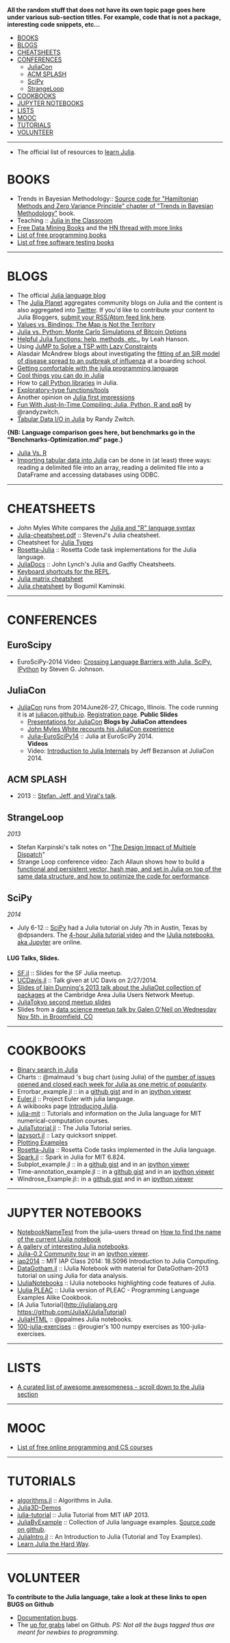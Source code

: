 **All the random stuff that does not have its own topic page goes here under various sub-section titles. For example, code that is not a package, interesting code snippets, etc...**

- [BOOKS](#books)
- [BLOGS](#blogs)
- [CHEATSHEETS](#cheatsheets)
- [CONFERENCES](#conferences)
   - [JuliaCon](#juliacon)
   - [ACM SPLASH](#acm-splash)
   - [SciPy](#scipy)
   - [StrangeLoop](#strangeloop)      
- [COOKBOOKS](#cookbooks)
- [JUPYTER NOTEBOOKS](#jupyter-notebooks)
- [LISTS](#lists)
- [MOOC](#mooc)
- [TUTORIALS](#tutorials) 
- [VOLUNTEER](#volunteer)

----

- The official list of resources to [learn Julia](http://julialang.org/learning/).

# BOOKS
- Trends in Bayesian Methodology:: [Source code for "Hamiltonian Methods and Zero Variance Principle" chapter of "Trends in Bayesian Methodology"](https://github.com/scidom/hmc_and_zv_book_chapter.jl) book.
- Teaching :: [Julia in the Classroom](http://julialang.org/teaching/)
- [Free Data Mining Books](http://christonard.com/12-free-data-mining-books/) and the [HN thread with more links](https://news.ycombinator.com/item?id=7760969)
- [List of free programming books](https://github.com/vhf/free-programming-books)
- [List of free software testing books](https://github.com/ligurio/free-software-testing-books)

----

# BLOGS 
- The official [Julia language blog](http://julialang.org/blog/)
- The [Julia Planet](http://www.juliabloggers.com/) aggregates community blogs on Julia and the content is also aggregated into [Twitter](https://twitter.com/juliabloggers). If you'd like to contribute your content to Julia Bloggers, [submit your RSS/Atom feed link here](http://www.juliabloggers.com/julia-bloggers-submit-rss-feed/). 
- [Values vs. Bindings: The Map is Not the Territory](http://www.johnmyleswhite.com/notebook/2014/09/06/values-vs-bindings-the-map-is-not-the-territory/)
- [Julia vs. Python: Monte Carlo Simulations of Bitcoin Options](http://rawrjustin.github.io/blog/2014/03/18/julia-vs-python-monte-carlo-simulations-of-bitcoin-options/)
- [Helpful Julia functions: help, methods, etc..](http://blog.leahhanson.us/drafts/julia-helps.html) by Leah Hanson.
- Using [JuMP to Solve a TSP with Lazy Constraints](http://iaindunning.com/2013/mip-callback.html)	
- Alasdair McAndrew blogs about investigating the [fitting of an SIR model of disease spread to an outbreak of influenza](https://amca01.wordpress.com/2014/01/08/meeting-julia/) at a boarding school.
- [Getting comfortable with the julia programming language](http://assoc.tumblr.com/post/70484963303/getting-comfortable-with-the-julia-programming-language)
- [Cool things you can do in Julia](http://assoc.tumblr.com/post/71454527084/cool-things-you-can-do-in-julia)
- How to [call Python libraries](http://blog.leahhanson.us/julia-calling-python-calling-julia.html) in Julia.
- [Exploratory-type functions/tools](http://blog.leahhanson.us/julia-helps.html)
- Another opinion on [Julia first impressions](http://eyeballtrees.com/posts/julia-impressions.html)
- [Fun With Just-In-Time Compiling: Julia, Python, R and pqR](http://randyzwitch.com/python-pypy-julia-r-pqr-jit-just-in-time-compiler/) by @randyzwitch.
- [Tabular Data I/O in Julia](http://www.r-bloggers.com/tabular-data-io-in-julia/) by Randy Zwitch.

**{NB: Language comparison goes here, but benchmarks go in the "Benchmarks-Optimization.md" page.}**
- [Julia Vs. R](https://github.com/johnmyleswhite/JuliaVsR)
- [Importing tabular data into Julia](http://www.r-bloggers.com/tabular-data-io-in-julia/) can be done in (at least) three ways: reading a delimited file into an array, reading a delimited file into a DataFrame and accessing databases using ODBC.

----

# CHEATSHEETS
- John Myles White compares the [Julia and "R" language syntax](http://www.johnmyleswhite.com/notebook/2012/04/09/comparing-julia-and-rs-vocabularies/)
- [Julia-cheatsheet.pdf](http://math.mit.edu/~stevenj/Julia-cheatsheet.pdf) :: StevenJ's Julia cheatsheet.
- Cheatsheet for [Julia Types](https://github.com/tanmaykm/julia_types)
- [Rosetta-Julia](https://github.com/quinnj/Rosetta-Julia) :: Rosetta Code task implementations for the Julia language.
- [JuliaDocs](https://github.com/john9631/JuliaDocs) :: John Lynch's Julia and Gadfly Cheatsheets.
- [Keyboard shortcuts for the REPL](http://docs.julialang.org/en/latest/manual/interacting-with-julia/#key-bindings).
- [Julia matrix cheatsheet](http://sebastianraschka.com/Articles/2014_matrix_cheatsheet.html#julia)
- [Julia cheatsheet](http://bogumilkaminski.pl/files/julia_express.pdf) by Bogumil Kaminski.

----

# CONFERENCES
## EuroScipy
- EuroSciPy-2014 Video: [Crossing Language Barriers with Julia, SciPy, IPython](https://www.youtube.com/watch?v=jhlVHoeB05A&list=PLYx7XA2nY5GfavGAILg08spnrR7QWLimi) by Steven G. Johnson.


## JuliaCon
- [JuliaCon](http://juliacon.org/) runs from 2014June26-27, Chicago, Illinois. The code running it is at [juliacon.github.io](https://github.com/JuliaCon/juliacon.github.io). [Registration page](http://juliacon.eventbrite.com/).
   **Public Slides**
   - [Presentations for JuliaCon](https://github.com/JuliaCon/presentations)
   **Blogs by JuliaCon attendees**
   - [John Myles White recounts his JuliaCon experience](http://www.johnmyleswhite.com/notebook/2014/06/30/my-experience-at-juliacon/)
   - [Julia-EuroSciPy14](https://github.com/stevengj/Julia-EuroSciPy14) :: Julia at EuroSciPy 2014.   
   **Videos** 
   - Video: [Introduction to Julia Internals](https://www.youtube.com/watch?v=osdeT-tWjzk) by Jeff Bezanson at JuliaCon 2014.   
   
## ACM SPLASH 
- 2013 :: [Stefan, Jeff, and Viral's talk](https://github.com/ViralBShah/julia-presentations/tree/master/SPLASH-2013).

## StrangeLoop
*2013*
- Stefan Karpinski's talk notes on "[The Design Impact of Multiple Dispatch](http://nbviewer.ipython.org/b8fe9dbb36c1427b9f22)" 
- Strange Loop conference video: Zach Allaun shows how to build a [functional and persistent vector, hash map, and set in Julia on top of the same data structure, and how to optimize the code for performance](http://www.infoq.com/presentations/julia-vectors-maps-sets). 

## SciPy
*2014*
- July 6-12 :: [SciPy](https://conference.scipy.org/scipy2014/) had a Julia tutorial on July 7th in Austin, Texas by @dpsanders. The [4-hour Julia tutorial video](https://www.youtube.com/watch?v=vWkgEddb4-A) and the [IJulia notebooks, aka Jupyter](https://github.com/dpsanders/scipy_2014_julia) are online.


#### LUG Talks, Slides.
- [SF.jl](https://github.com/johnmyleswhite/SF.jl) :: Slides for the SF Julia meetup.
- [UCDavis.jl](https://github.com/johnmyleswhite/UCDavis.jl) :: Talk given at UC Davis on 2/27/2014.
- [Slides of Iain Dunning's 2013 talk about the JuliaOpt collection of packages](https://docs.google.com/presentation/d/1FlHt245YxPXFwOHmxLYW1z5_QjdCYHVPjy5Zo12lx1I/edit?usp=sharing) at the Cambridge Area Julia Users Network Meetup.
- [JuliaTokyo second meetup slides](http://juliatokyo.connpass.com/event/8010/presentation/)
- Slides from a [data science meetup talk by Galen O'Neil on Wednesday Nov 5th, in Broomfield, CO](http://datascienceassn.org/content/2014-11-05-spark-gotchas-and-anti-patterns-julia-language)

----

# COOKBOOKS
- [Binary search in Julia](http://rosettacode.org/wiki/Binary_search#Julia)
- Charts :: @malmaud 's bug chart (using Julia) of the [number of issues opened and closed each week for Julia as one metric of popularity](https://gist.github.com/malmaud/9025047). 
- Errorbar_example.jl :: in a [github gist](https://gist.github.com/gizmaa/7199563) and in an [ipython viewer](http://nbviewer.ipython.org/7210792)
- [Euler.jl](https://github.com/moon6pence/Euler.jl) :: Project Euler with julia language.
- A wikibooks page [Introducing Julia](http://en.wikibooks.org/wiki/Introducing_Julia).
- [julia-mit](https://github.com/stevengj/julia-mit) :: Tutorials and information on the Julia language for MIT numerical-computation courses.
- [JuliaTutorial.jl](https://github.com/abhi123link/JuliaTutorial.jl) :: The Julia Tutorial series.
- [lazysort.jl](https://gist.github.com/anj1/2fe551053c849f54677e) :: Lazy quicksort snippet.
- [Plotting Examples](https://gist.github.com/gizmaa/7214002)
- [Rosetta-Julia](https://github.com/quinnj/Rosetta-Julia) :: Rosetta Code tasks implemented in the Julia language.
- [Spark.jl](https://github.com/d9w/Spark.jl) :: Spark in Julia for MIT 6.824.
- Subplot_example.jl :: in a [github gist](https://gist.github.com/gizmaa/7199540) and in an [ipython viewer](http://nbviewer.ipython.org/7211037)
- Time-annotation_example.jl :: in a [github gist](https://gist.github.com/gizmaa/7199519) and in an [ipython viewer](http://nbviewer.ipython.org/7211049)
- Windrose_Example.jl:: in a [github gist](https://gist.github.com/gizmaa/7199478) and in an [ipython viewer](http:/nbviewer.ipython.org/7211059)

----

# JUPYTER NOTEBOOKS
- [NotebookNameTest](http://nbviewer.ipython.org/github/staticfloat/notebooks/blob/master/julia_notebooks/NotebookNameTest.ipynb) from the julia-users thread on [How to find the name of the current IJulia notebook](https://groups.google.com/forum/#!topic/julia-users/mnCEQNd7ew0)
- [A gallery of interesting Julia notebooks](https://github.com/ipython/ipython/wiki/A-gallery-of-interesting-IPython-Notebooks#julia-notebooks).
- [Julia-0.2 Community tour](https://github.com/JuliaX/IJuliaNotebooks) in an [ipython viewer](http://nbviewer.ipython.org/urls/raw.github.com/JuliaX/IJuliaNotebooks/master/julia-0.2-community-tour.ipynb).
- [iap2014](https://github.com/JuliaX/iap2014) :: MIT IAP Class 2014: 18.S096 Introduction to Julia Computing.
- [DataGotham.jl](https://github.com/johnmyleswhite/DataGotham.jl) :: IJulia Notebook with material for DataGotham-2013 tutorial on using Julia for data analysis.
- [IJuliaNotebooks](https://github.com/JuliaX/IJuliaNotebooks) :: IJulia notebooks highlighting code features of Julia.
- [IJulia PLEAC](https://github.com/catawbasam/IJulia_PLEAC) :: IJulia version of PLEAC - Programming Language Examples Alike Cookbook.
- [A Julia Tutorial](http://julialang.org https://github.com/JuliaX/JuliaTutorial)
- [JuliaHTML](https://github.com/ppalmes/JuliaHTML) :: @ppalmes Julia notebooks.
- [100-julia-exercises](https://github.com/chezou/julia-100-exercises) :: @rougier's 100 numpy exercises as 100-julia-exercises.

----

# LISTS
- [A curated list of awesome awesomeness - scroll down to the Julia section](https://github.com/bayandin/awesome-awesomeness)

----

# MOOC
- [List of free online programming and CS courses](https://github.com/fffaraz/free-programming-courses)

----

# TUTORIALS
- [algorithms.jl](https://github.com/cfusting/algorithms.jl) :: Algorithms in Julia.
- [Julia3D-Demos](https://github.com/d2dev/Julia3D-Demos)
- [julia-tutorial](https://github.com/JuliaLang/julia-tutorial) :: Julia Tutorial from MIT IAP 2013.
- [JuliaByExample](http://www.scolvin.com/juliabyexample/) :: Collection of Julia language examples. [Source code on github](https://github.com/samuelcolvin/JuliaByExample).
- [JuliaIntro.jl](https://github.com/scidom/JuliaIntro.jl) :: An Introduction to Julia (Tutorial and Toy Examples).
- [Learn Julia the Hard Way](https://github.com/chrisvoncsefalvay/learn-julia-the-hard-way).

----

# VOLUNTEER
**To contribute to the Julia language, take a look at these links to open BUGS on Github**
* [Documentation bugs](https://github.com/JuliaLang/julia/issues?q=is%3Aopen+is%3Aissue+label%3Adoc).
* The [up for grabs](https://github.com/JuliaLang/julia/labels/up%20for%20grabs) label on Github. _PS: Not all the bugs tagged thus are meant for newbies to programming_.


